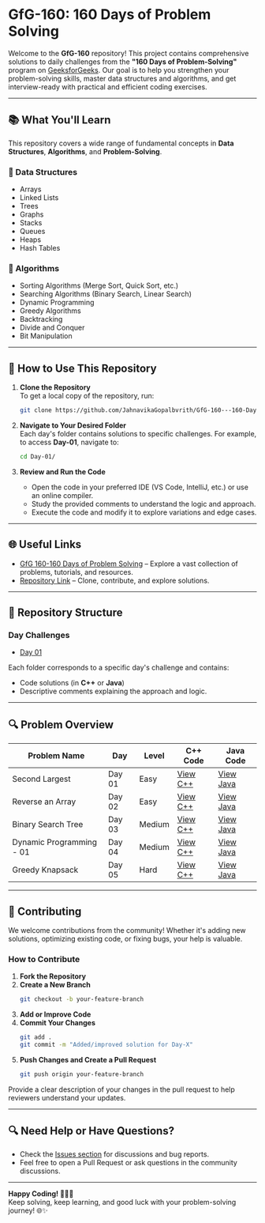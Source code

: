 # **GfG-160: 160 Days of Problem Solving**

Welcome to the **GfG-160** repository! This project contains comprehensive solutions to daily challenges from the **"160 Days of Problem-Solving"** program on [GeeksforGeeks](https://www.geeksforgeeks.org/). Our goal is to help you strengthen your problem-solving skills, master data structures and algorithms, and get interview-ready with practical and efficient coding exercises.

---

## 📚 **What You'll Learn**

This repository covers a wide range of fundamental concepts in **Data Structures**, **Algorithms**, and **Problem-Solving**.

### **🔹 Data Structures**
- Arrays  
- Linked Lists  
- Trees  
- Graphs  
- Stacks  
- Queues  
- Heaps  
- Hash Tables  

### **🔹 Algorithms**  
- Sorting Algorithms (Merge Sort, Quick Sort, etc.)  
- Searching Algorithms (Binary Search, Linear Search)  
- Dynamic Programming  
- Greedy Algorithms  
- Backtracking  
- Divide and Conquer  
- Bit Manipulation  

---

## 🚀 **How to Use This Repository**

1. **Clone the Repository**  
   To get a local copy of the repository, run:  
   ```bash
   git clone https://github.com/JahnavikaGopalbvrith/GfG-160---160-Days-of-Problem-Solving.git
   ```

2. **Navigate to Your Desired Folder**  
   Each day's folder contains solutions to specific challenges. For example, to access **Day-01**, navigate to:  
   ```bash
   cd Day-01/
   ```

3. **Review and Run the Code**  
   - Open the code in your preferred IDE (VS Code, IntelliJ, etc.) or use an online compiler.
   - Study the provided comments to understand the logic and approach.
   - Execute the code and modify it to explore variations and edge cases.

---

## 🌐 **Useful Links**

- [GfG 160-160 Days of Problem Solving](https://www.geeksforgeeks.org/batch/gfg-160-problems?tab=Chapters) – Explore a vast collection of problems, tutorials, and resources.
- [Repository Link](https://github.com/JahnavikaGopalbvrith/GfG-160---160-Days-of-Problem-Solving) – Clone, contribute, and explore solutions.

---

## 📁 **Repository Structure**

### Day Challenges

- [Day 01](https://github.com/JahnavikaGopalbvrith/GfG-160---160-Days-of-Problem-Solving/tree/main/Day-01)

Each folder corresponds to a specific day's challenge and contains:
- Code solutions (in **C++** or **Java**)
- Descriptive comments explaining the approach and logic.

---

## 🔍 **Problem Overview**

| **Problem Name**       | **Day** | **Level**   | **C++ Code**                                     | **Java Code**                                     |
|-------------------------|---------|------------|----------------------------------------------------|-----------------------------------------------------|
| Second Largest         | Day 01   | Easy       | [View C++](Day-01/Second%20Largest.cpp)         | [View Java](Day-01/SecondLargest.java)           |
| Reverse an Array       | Day 02   | Easy       | [View C++](Day-02/Reverse%20Array.cpp)         | [View Java](Day-02/ReverseArray.java)           |
| Binary Search Tree      | Day 03   | Medium     | [View C++](Day-03/Binary%20SearchTree.cpp)       | [View Java](Day-03/BinarySearchTree.java)        |
| Dynamic Programming - 01 | Day 04   | Medium     | [View C++](Day-04/DynamicProgramming.cpp)       | [View Java](Day-04/DynamicProgramming.java)       |
| Greedy Knapsack        | Day 05   | Hard       | [View C++](Day-05/GreedyKnapsack.cpp)          | [View Java](Day-05/GreedyKnapsack.java)         |

---

## 🤝 **Contributing**

We welcome contributions from the community! Whether it's adding new solutions, optimizing existing code, or fixing bugs, your help is valuable.

### How to Contribute

1. **Fork the Repository**  
2. **Create a New Branch**  
   ```bash
   git checkout -b your-feature-branch
   ```
3. **Add or Improve Code**  
4. **Commit Your Changes**  
   ```bash
   git add .
   git commit -m "Added/improved solution for Day-X"
   ```
5. **Push Changes and Create a Pull Request**  
   ```bash
   git push origin your-feature-branch
   ```

Provide a clear description of your changes in the pull request to help reviewers understand your updates.

---

## 🔍 **Need Help or Have Questions?**  
- Check the [Issues section](https://github.com/JahnavikaGopalbvrith/GfG-160---160-Days-of-Problem-Solving/issues) for discussions and bug reports.
- Feel free to open a Pull Request or ask questions in the community discussions.

---

**Happy Coding! 🧑‍💻🚀**  
Keep solving, keep learning, and good luck with your problem-solving journey! 🌐✨

